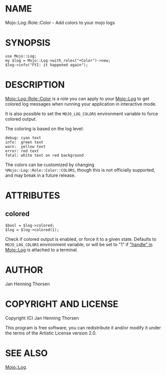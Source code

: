 # NAME

Mojo::Log::Role::Color - Add colors to your mojo logs

# SYNOPSIS

    use Mojo::Log;
    my $log = Mojo::Log->with_roles("+Color")->new;
    $log->info("FYI: it happened again");

# DESCRIPTION

[Mojo::Log::Role::Color](https://metacpan.org/pod/Mojo%3A%3ALog%3A%3ARole%3A%3AColor) is a role you can apply to your [Mojo::Log](https://metacpan.org/pod/Mojo%3A%3ALog) to get
colored log messages when running your application in interactive mode.

It is also possible to set the `MOJO_LOG_COLORS` environment variable to force
colored output.

The coloring is based on the log level:

    debug: cyan text
    info:  green text
    warn:  yellow text
    error: red text
    fatal: white text on red background

The colors can be customized by changing `%Mojo::Log::Role::Color::COLORS`,
though this is not officially supported, and may break in a future release.

# ATTRIBUTES

## colored

    $bool = $log->colored;
    $log = $log->colored(1);

Check if colored output is enabled, or force it to a given state.  Defaults to
`MOJO_LOG_COLORS` environment variable, or will be set to "1" if
["handle" in Mojo::Log](https://metacpan.org/pod/Mojo%3A%3ALog#handle) is attached to a terminal.

# AUTHOR

Jan Henning Thorsen

# COPYRIGHT AND LICENSE

Copyright (C) Jan Henning Thorsen

This program is free software, you can redistribute it and/or modify it under
the terms of the Artistic License version 2.0.

# SEE ALSO

[Mojo::Log](https://metacpan.org/pod/Mojo%3A%3ALog).
